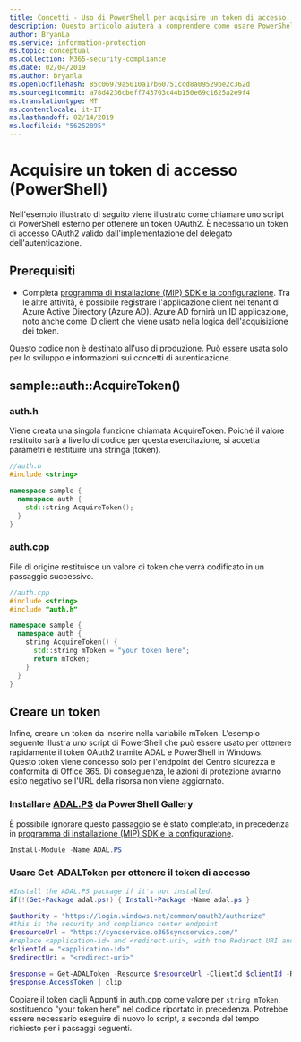 ```yaml
---
title: Concetti - Uso di PowerShell per acquisire un token di accesso.
description: Questo articolo aiuterà a comprendere come usare PowerShell per acquisire un token di accesso OAuth2. Questa operazione è necessaria per l'implementazione del delegato di autenticazione.
author: BryanLa
ms.service: information-protection
ms.topic: conceptual
ms.collection: M365-security-compliance
ms.date: 02/04/2019
ms.author: bryanla
ms.openlocfilehash: 85c06979a5010a17b60751ccd8a09529be2c362d
ms.sourcegitcommit: a78d4236cbeff743703c44b150e69c1625a2e9f4
ms.translationtype: MT
ms.contentlocale: it-IT
ms.lasthandoff: 02/14/2019
ms.locfileid: "56252895"
---
```

# <a name="acquire-an-access-token-powershell"></a>Acquisire un token di accesso (PowerShell)

Nell'esempio illustrato di seguito viene illustrato come chiamare uno script di PowerShell esterno per ottenere un token OAuth2. È necessario un token di accesso OAuth2 valido dall'implementazione del delegato dell'autenticazione.

## <a name="prerequisites"></a>Prerequisiti

- Completa [programma di installazione (MIP) SDK e la configurazione](setup-configure-mip.md). Tra le altre attività, è possibile registrare l'applicazione client nel tenant di Azure Active Directory (Azure AD). Azure AD fornirà un ID applicazione, noto anche come ID client che viene usato nella logica dell'acquisizione dei token.

Questo codice non è destinato all'uso di produzione. Può essere usata solo per lo sviluppo e informazioni sui concetti di autenticazione. 

## <a name="sampleauthacquiretoken"></a>sample::auth::AcquireToken()

### <a name="authh"></a>auth.h

Viene creata una singola funzione chiamata AcquireToken. Poiché il valore restituito sarà a livello di codice per questa esercitazione, si accetta parametri e restituire una stringa (token).

```cpp
//auth.h
#include <string>

namespace sample {
  namespace auth {
    std::string AcquireToken();
  }
}
```

### <a name="authcpp"></a>auth.cpp

File di origine restituisce un valore di token che verrà codificato in un passaggio successivo.

```cpp
//auth.cpp
#include <string>
#include "auth.h"

namespace sample {
  namespace auth {
    string AcquireToken() {
      std::string mToken = "your token here";
      return mToken;
    }
  }
}
```

## <a name="mint-a-token"></a>Creare un token

Infine, creare un token da inserire nella variabile mToken. L'esempio seguente illustra uno script di PowerShell che può essere usato per ottenere rapidamente il token OAuth2 tramite ADAL e PowerShell in Windows. Questo token viene concesso solo per l'endpoint del Centro sicurezza e conformità di Office 365. Di conseguenza, le azioni di protezione avranno esito negativo se l'URL della risorsa non viene aggiornato. 

### <a name="install-adalpshttpswwwpowershellgallerycompackagesadalps31942-from-ps-gallery"></a>Installare [ADAL.PS](https://www.powershellgallery.com/packages/ADAL.PS/3.19.4.2) da PowerShell Gallery

È possibile ignorare questo passaggio se è stato completato, in precedenza in [programma di installazione (MIP) SDK e la configurazione](setup-configure-mip.md).

```PowerShell
Install-Module -Name ADAL.PS
```

### <a name="use-get-adaltoken-to-obtain-the-access-token"></a>Usare Get-ADALToken per ottenere il token di accesso

```PowerShell
#Install the ADAL.PS package if it's not installed.
if(!(Get-Package adal.ps)) { Install-Package -Name adal.ps }

$authority = "https://login.windows.net/common/oauth2/authorize" 
#this is the security and compliance center endpoint
$resourceUrl = "https://syncservice.o365syncservice.com/"
#replace <application-id> and <redirect-uri>, with the Redirect URI and Application ID from your Azure AD application registration.
$clientId = "<application-id>"
$redirectUri = "<redirect-uri>"

$response = Get-ADALToken -Resource $resourceUrl -ClientId $clientId -RedirectUri $redirectUri -Authority $authority -PromptBehavior:Always
$response.AccessToken | clip
```

Copiare il token dagli Appunti in auth.cpp come valore per `string mToken`, sostituendo "your token here" nel codice riportato in precedenza. Potrebbe essere necessario eseguire di nuovo lo script, a seconda del tempo richiesto per i passaggi seguenti.


